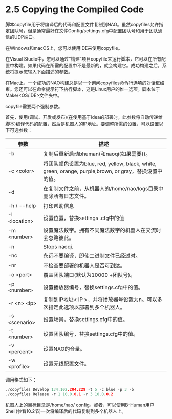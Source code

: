 # 2.5 Copying the Compiled Code

脚本copyfile用于将编译后的代码和配置文件复制到NAO。虽然copyfiles允许指定团队号，但是通常最好在文件Config/settings.cfg中配置团队号和用于团队通信的UDP端口。

在Windows和macOS上，您可以使用IDE来使用copyfile。

在Visual Studio中，您可以通过“构建”项目copyfile来运行脚本，它可以在所有配置中构建。如果代码在所需的配置中不是最新的，就会构建它。成功构建之后，系统将提示您输入下面描述的参数。

在Mac上，一个成功的NAO构建总是以一个询问copyfiles命令行选项的对话框结束。您还可以在命令提示符下执行脚本，这是Linux用户的惟一选项。脚本位于Make/<OS/IDE>文件夹中。

copyfile需要两个强制参数。

首先，使用(调试、开发或发布)(在使用基于idea的部署时，此参数将自动传递给脚本)编译代码的配置，然后是机器人的IP地址。要调整所需的设置，可以设置以下可选参数：

| 参数           | 描述                                                         |
| -------------- | ------------------------------------------------------------ |
| -b             | 复制后重新启动bhuman(和naoqi(如果需要))。                    |
| -c \<color>    | 将团队颜色设置为blue, red, yellow, black, white, green, orange, purple,brown, or gray，替换设置中的值。 |
| -d             | 在复制文件之前，从机器人的/home/nao/logs目录中删除所有日志文件。 |
| -h / --help    | 打印帮助信息                                                 |
| -l \<location> | 设置位置，替换settings .cfg中的值                            |
| -m \<number>   | 设置魔法数字。拥有不同魔法数字的机器人在交流时会忽略彼此。   |
| -n             | Stops naoqi.                                                 |
| -nc            | 永远不要编译，即使二进制文件已经过时。                       |
| -nr            | 不检查要部署的机器人是否可到达。                             |
| -o \<port>     | 覆盖团队端口(默认为10000 +团队号)。                          |
| -p \<number>   | 设置播放器编号，替换settings.cfg中的值。                     |
| -r \<n> \<ip>  | 复制到IP地址< IP >，并将播放器号设置为n。可以多次指定此选项以部署到多个机器人。 |
| -s \<scenario> | 设置场景，替换settings.cfg中的值。                           |
| -t \<number>   | 设置团队编号，替换settings.cfg中的值。                       |
| -v \<percent>  | 设置NAO的音量。                                              |
| -w \<profile>  | 设置无线配置文件。                                           |

调用格式如下：

```c
./copyfiles Develop 134.102.204.229 -t 5 -c blue -p 3 -b 
./copyfiles Release -r 1 10.0.0.1 -r 3 10.0.0.2
```

机器人上的目标目录是/home/nao/ config。或者，可以使用B-Human用户Shell(参看10.2节)一次将编译后的代码复制到多个机器人上。